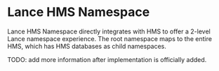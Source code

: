 # Lance HMS Namespace

Lance HMS Namespace directly integrates with HMS to offer a 2-level Lance namespace experience.
The root namespace maps to the entire HMS, which has HMS databases as child namespaces.

TODO: add more information after implementation is officially added.